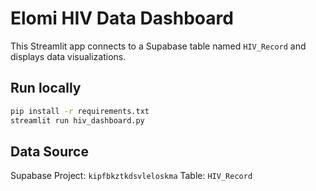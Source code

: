 # Elomi HIV Data Dashboard

This Streamlit app connects to a Supabase table named `HIV_Record` and displays data visualizations.

## Run locally

```bash
pip install -r requirements.txt
streamlit run hiv_dashboard.py
```

## Data Source
Supabase Project: `kipfbkztkdsvleloskma`
Table: `HIV_Record`
